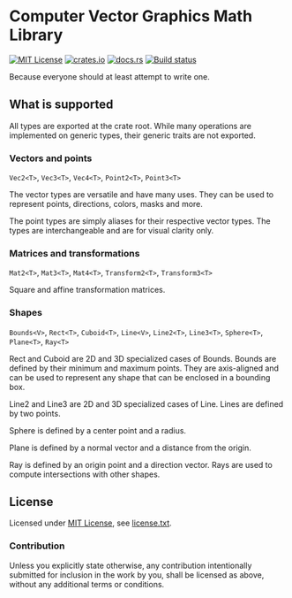 Computer Vector Graphics Math Library
=====================================

[![MIT License](https://img.shields.io/badge/License-MIT-yellow.svg)](https://opensource.org/licenses/MIT)
[![crates.io](https://img.shields.io/crates/v/cvmath.svg)](https://crates.io/crates/cvmath)
[![docs.rs](https://docs.rs/cvmath/badge.svg)](https://docs.rs/cvmath)
[![Build status](https://github.com/CasualX/cvmath/workflows/CI/badge.svg)](https://github.com/CasualX/cvmath/actions)

Because everyone should at least attempt to write one.

What is supported
-----------------

All types are exported at the crate root. While many operations are implemented on generic types, their generic traits are not exported.

### Vectors and points

`Vec2<T>`, `Vec3<T>`, `Vec4<T>`, `Point2<T>`, `Point3<T>`

The vector types are versatile and have many uses. They can be used to represent points, directions, colors, masks and more.

The point types are simply aliases for their respective vector types. The types are interchangeable and are for visual clarity only.

### Matrices and transformations

`Mat2<T>`, `Mat3<T>`, `Mat4<T>`, `Transform2<T>`, `Transform3<T>`

Square and affine transformation matrices.

### Shapes

`Bounds<V>`, `Rect<T>`, `Cuboid<T>`, `Line<V>`, `Line2<T>`, `Line3<T>`, `Sphere<T>`, `Plane<T>`, `Ray<T>`

Rect and Cuboid are 2D and 3D specialized cases of Bounds. Bounds are defined by their minimum and maximum points. They are axis-aligned and can be used to represent any shape that can be enclosed in a bounding box.

Line2 and Line3 are 2D and 3D specialized cases of Line. Lines are defined by two points.

Sphere is defined by a center point and a radius.

Plane is defined by a normal vector and a distance from the origin.

Ray is defined by an origin point and a direction vector. Rays are used to compute intersections with other shapes.

License
-------

Licensed under [MIT License](https://opensource.org/licenses/MIT), see [license.txt](license.txt).

### Contribution

Unless you explicitly state otherwise, any contribution intentionally submitted
for inclusion in the work by you, shall be licensed as above, without any additional terms or conditions.
